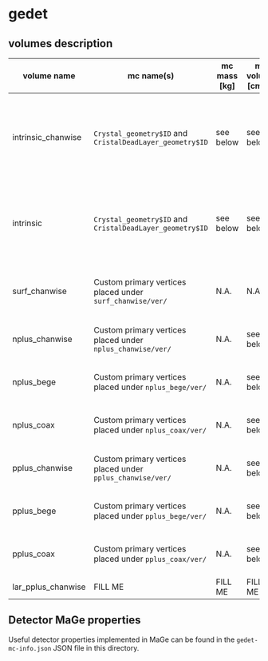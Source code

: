 # gedet

## volumes description

| volume name        | mc name(s)                                                 | mc mass [kg] | mc volume [cm^3] | density [g/cm^3]    | volume description                                                            | notes |
| ------------------ | ---------------------------------------------------------- | ------------ | ---------------- | ------------------- | ----------------------------------------------------------------------------- | ----- |
| intrinsic_chanwise | `Crystal_geometry$ID` and `CristalDeadLayer_geometry$ID`   | see below    | see below        | 5.54(enr) 5.32(nat) | Volume of detectors deployed in GERDA PhaseII, split in dead and active parts | Detectors are simulated **separately**, files are marked with the channel number for a total amount of 40 files. `$ID` refers to the MaGe volume naming convention, a dictionary can be found under `UTILS/det-data/ged-mapping.json` | 
| intrinsic          | `Crystal_geometry$ID` and `CristalDeadLayer_geometry$ID`   | see below    | see below        | 5.54(enr) 5.32(nat) | Volume of detectors deployed in GERDA PhaseII, split in dead and active parts | Detectors are simulated **all together**. |
| surf_chanwise      | Custom primary vertices placed under `surf_chanwise/ver/`  | N.A.         | N.A.             | N.A.                | Complete detector surface in contact with LAr                                 | Detectors are simulated separately, further info in `surf_chanwise/ver/README.md` |
| nplus_chanwise     | Custom primary vertices placed under `nplus_chanwise/ver/` | N.A.         | see below        | N.A.                | n+ contact surface in contact with LAr                                        | Detectors are simulated separately, further info in `nplus_chanwise/ver/README.md` |
| nplus_bege         | Custom primary vertices placed under `nplus_bege/ver/`     | N.A.         | see below        | N.A.                | n+ contact surface in contact with LAr                                        | BEGe detectors are simulated all together |
| nplus_coax         | Custom primary vertices placed under `nplus_coax/ver/`     | N.A.         | see below        | N.A.                | n+ contact surface in contact with LAr                                        | Coax detectors are simulated all together |
| pplus_chanwise     | Custom primary vertices placed under `pplus_chanwise/ver/` | N.A.         | see below        | N.A.                | p+ contact surface in contact with LAr                                        | Detectors are simulated separately, further info in `pplus_chanwise/ver/README.md` |
| pplus_bege         | Custom primary vertices placed under `pplus_bege/ver/`     | N.A.         | see below        | N.A.                | p+ contact surface in contact with LAr                                        | BEGe detectors are simulated all together |
| pplus_coax         | Custom primary vertices placed under `pplus_coax/ver/`     | N.A.         | see below        | N.A.                | p+ contact surface in contact with LAr                                        | Coax detectors are simulated all together |
| lar_pplus_chanwise | FILL ME                                                    | FILL ME      | FILL ME          | FILL ME             | FILL ME                                                                       | FILL ME |

## Detector MaGe properties

Useful detector properties implemented in MaGe can be found in the `gedet-mc-info.json` JSON file in this directory.

